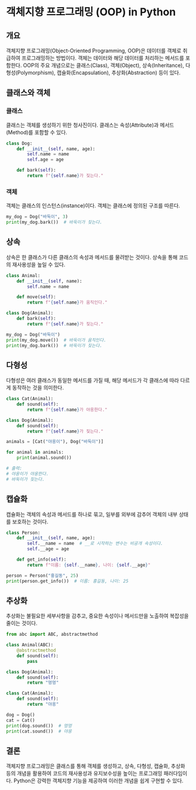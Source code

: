 
# 객체지향 프로그래밍 (OOP) in Python

## 개요
객체지향 프로그래밍(Object-Oriented Programming, OOP)은 데이터를 객체로 취급하여 프로그래밍하는 방법이다. 객체는 데이터와 해당 데이터를 처리하는 메서드를 포함한다. OOP의 주요 개념으로는 클래스(Class), 객체(Object), 상속(Inheritance), 다형성(Polymorphism), 캡슐화(Encapsulation), 추상화(Abstraction) 등이 있다.

## 클래스와 객체
### 클래스
클래스는 객체를 생성하기 위한 청사진이다. 클래스는 속성(Attribute)과 메서드(Method)를 포함할 수 있다.

```python
class Dog:
    def __init__(self, name, age):
        self.name = name
        self.age = age

    def bark(self):
        return f"{self.name}가 짖는다."
```

### 객체
객체는 클래스의 인스턴스(instance)이다. 객체는 클래스에 정의된 구조를 따른다.

```python
my_dog = Dog("바둑이", 3)
print(my_dog.bark())  # 바둑이가 짖는다.
```

## 상속
상속은 한 클래스가 다른 클래스의 속성과 메서드를 물려받는 것이다. 상속을 통해 코드의 재사용성을 높일 수 있다.

```python
class Animal:
    def __init__(self, name):
        self.name = name

    def move(self):
        return f"{self.name}가 움직인다."

class Dog(Animal):
    def bark(self):
        return f"{self.name}가 짖는다."

my_dog = Dog("바둑이")
print(my_dog.move())  # 바둑이가 움직인다.
print(my_dog.bark())  # 바둑이가 짖는다.
```

## 다형성
다형성은 여러 클래스가 동일한 메서드를 가질 때, 해당 메서드가 각 클래스에 따라 다르게 동작하는 것을 의미한다.

```python
class Cat(Animal):
    def sound(self):
        return f"{self.name}가 야옹한다."

class Dog(Animal):
    def sound(self):
        return f"{self.name}가 짖는다."

animals = [Cat("야옹이"), Dog("바둑이")]

for animal in animals:
    print(animal.sound())

# 출력:
# 야옹이가 야옹한다.
# 바둑이가 짖는다.
```

## 캡슐화
캡슐화는 객체의 속성과 메서드를 하나로 묶고, 일부를 외부에 감추어 객체의 내부 상태를 보호하는 것이다.

```python
class Person:
    def __init__(self, name, age):
        self.__name = name  # __로 시작하는 변수는 비공개 속성이다.
        self.__age = age

    def get_info(self):
        return f"이름: {self.__name}, 나이: {self.__age}"

person = Person("홍길동", 25)
print(person.get_info())  # 이름: 홍길동, 나이: 25
```

## 추상화
추상화는 불필요한 세부사항을 감추고, 중요한 속성이나 메서드만을 노출하여 복잡성을 줄이는 것이다.

```python
from abc import ABC, abstractmethod

class Animal(ABC):
    @abstractmethod
    def sound(self):
        pass

class Dog(Animal):
    def sound(self):
        return "멍멍"

class Cat(Animal):
    def sound(self):
        return "야옹"

dog = Dog()
cat = Cat()
print(dog.sound())  # 멍멍
print(cat.sound())  # 야옹
```

## 결론
객체지향 프로그래밍은 클래스를 통해 객체를 생성하고, 상속, 다형성, 캡슐화, 추상화 등의 개념을 활용하여 코드의 재사용성과 유지보수성을 높이는 프로그래밍 패러다임이다. Python은 강력한 객체지향 기능을 제공하여 이러한 개념을 쉽게 구현할 수 있다.
